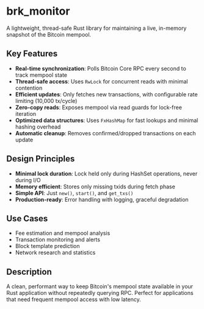 # brk_monitor

A lightweight, thread-safe Rust library for maintaining a live, in-memory snapshot of the Bitcoin mempool.

## Key Features

- **Real-time synchronization**: Polls Bitcoin Core RPC every second to track mempool state
- **Thread-safe access**: Uses `RwLock` for concurrent reads with minimal contention
- **Efficient updates**: Only fetches new transactions, with configurable rate limiting (10,000 tx/cycle)
- **Zero-copy reads**: Exposes mempool via read guards for lock-free iteration
- **Optimized data structures**: Uses `FxHashMap` for fast lookups and minimal hashing overhead
- **Automatic cleanup**: Removes confirmed/dropped transactions on each update

## Design Principles

- **Minimal lock duration**: Lock held only during HashSet operations, never during I/O
- **Memory efficient**: Stores only missing txids during fetch phase
- **Simple API**: Just `new()`, `start()`, and `get_txs()`
- **Production-ready**: Error handling with logging, graceful degradation

## Use Cases

- Fee estimation and mempool analysis
- Transaction monitoring and alerts
- Block template prediction
- Network research and statistics

## Description

A clean, performant way to keep Bitcoin's mempool state available in your Rust application without repeatedly querying RPC. Perfect for applications that need frequent mempool access with low latency.
